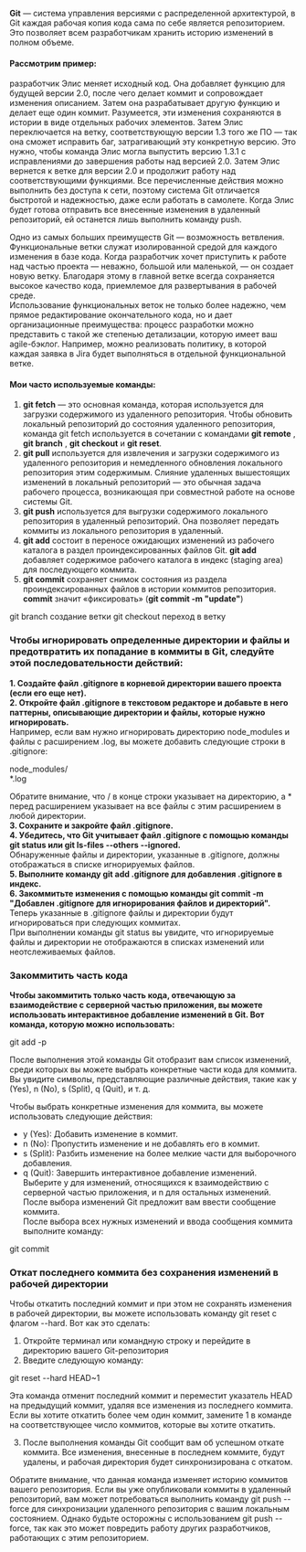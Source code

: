 **Git** — система управления версиями с распределенной архитектурой, в Git каждая рабочая копия кода сама по себе является репозиторием. Это позволяет всем разработчикам хранить историю изменений в полном объеме.     
#### Рассмотрим пример:   
разработчик Элис меняет исходный код. Она добавляет функцию для будущей версии 2.0, после чего делает коммит и сопровождает изменения описанием. Затем она разрабатывает другую функцию и делает еще один коммит. Разумеется, эти изменения сохраняются в истории в виде отдельных рабочих элементов. Затем Элис переключается на ветку, соответствующую версии 1.3 того же ПО — так она сможет исправить баг, затрагивающий эту конкретную версию. Это нужно, чтобы команда Элис могла выпустить версию 1.3.1 с исправлениями до завершения работы над версией 2.0. Затем Элис вернется к ветке для версии 2.0 и продолжит работу над соответствующими функциями. Все перечисленные действия можно выполнить без доступа к сети, поэтому система Git отличается быстротой и надежностью, даже если работать в самолете. Когда Элис будет готова отправить все внесенные изменения в удаленный репозиторий, ей останется лишь выполнить команду push.  
   
Одно из самых больших преимуществ Git — возможность ветвления. Функциональные ветки служат изолированной средой для каждого изменения в базе кода. Когда разработчик хочет приступить к работе над частью проекта — неважно, большой или маленькой, — он создает новую ветку. Благодаря этому в главной ветке всегда сохраняется высокое качество кода, приемлемое для развертывания в рабочей среде.    
Использование функциональных веток не только более надежно, чем прямое редактирование окончательного кода, но и дает организационные преимущества: процесс разработки можно представить с такой же степенью детализации, которую имеет ваш agile-бэклог. Например, можно реализовать политику, в которой каждая заявка в Jira будет выполняться в отдельной функциональной ветке.

#### Мои часто используемые команды:      
1. **git fetch** — это основная команда, которая используется для загрузки содержимого из удаленного репозитория. Чтобы обновить локальный репозиторий до состояния удаленного репозитория, команда git fetch используется в сочетании с командами **git remote** , **git branch** , **git checkout** и **git reset**.  
2. **git pull** используется для извлечения и загрузки содержимого из удаленного репозитория и немедленного обновления локального репозитория этим содержимым. Слияние удаленных вышестоящих изменений в локальный репозиторий — это обычная задача рабочего процесса, возникающая при совместной работе на основе системы Git.  
3. **git push** используется для выгрузки содержимого локального репозитория в удаленный репозиторий. Она позволяет передать коммиты из локального репозитория в удаленный.  
4.  **git add** состоит в переносе ожидающих изменений из рабочего каталога в раздел проиндексированных файлов Git. **git add** добавляет содержимое рабочего каталога в индекс (staging area) для последующего коммита.  
5. **git commit** сохраняет снимок состояния из раздела проиндексированных файлов в истории коммитов репозитория. **commit** значит «фиксировать»  (**git commit -m "update"**)
   
   
git branch создание ветки
git   checkout переход в ветку

### Чтобы игнорировать определенные директории и файлы и предотвратить их попадание в коммиты в Git, следуйте этой последовательности действий:
**1. Создайте файл .gitignore в корневой директории вашего проекта (если его еще нет).**   
**2. Откройте файл .gitignore в текстовом редакторе и добавьте в него паттерны, описывающие директории и файлы, которые нужно игнорировать.**   
Например, если вам нужно игнорировать директорию node_modules и файлы с расширением .log, вы можете добавить следующие строки в .gitignore:   

node_modules/   
*.log   

Обратите внимание, что / в конце строки указывает на директорию, а * перед расширением указывает на все файлы с этим расширением в любой директории.   
**3. Сохраните и закройте файл .gitignore.**   
**4. Убедитесь, что Git учитывает файл .gitignore с помощью команды git status или git ls-files --others --ignored.**      
Обнаруженные файлы и директории, указанные в .gitignore, должны отображаться в списке игнорируемых файлов.   
**5. Выполните команду git add .gitignore для добавления .gitignore в индекс.**   
**6. Закоммитьте изменения с помощью команды git commit -m "Добавлен .gitignore для игнорирования файлов и директорий".**   
Теперь указанные в .gitignore файлы и директории будут игнорироваться при следующих коммитах.   
При выполнении команды git status вы увидите, что игнорируемые файлы и директории не отображаются в списках изменений или неотслеживаемых файлов.   

### Закоммитить часть кода   
**Чтобы закоммитить только часть кода, отвечающую за взаимодействие с серверной частью приложения, вы можете использовать интерактивное добавление изменений в Git. Вот команда, которую можно использовать:**   

git add -p   

После выполнения этой команды Git отобразит вам список изменений, среди которых вы можете выбрать конкретные части кода для коммита. Вы увидите символы, представляющие различные действия, такие как y (Yes), n (No), s (Split), q (Quit), и т. д.   

Чтобы выбрать конкретные изменения для коммита, вы можете использовать следующие действия:   
- y (Yes): Добавить изменение в коммит.      
- n (No): Пропустить изменение и не добавлять его в коммит.   
- s (Split): Разбить изменение на более мелкие части для выборочного добавления.   
- q (Quit): Завершить интерактивное добавление изменений.   
Выберите y для изменений, относящихся к взаимодействию с серверной частью приложения, и n для остальных изменений. После выбора изменений Git предложит вам ввести сообщение коммита.   
После выбора всех нужных изменений и ввода сообщения коммита выполните команду:   

git commit   

### Откат последнего коммита без сохранения изменений в рабочей директории   
Чтобы откатить последний коммит и при этом не сохранять изменения в рабочей директории, вы можете использовать команду git reset с флагом --hard. Вот как это сделать:   
1. Откройте терминал или командную строку и перейдите в директорию вашего Git-репозитория   
2. Введите следующую команду:   

git reset --hard HEAD~1   

Эта команда отменит последний коммит и переместит указатель HEAD на предыдущий коммит, удаляя все изменения из последнего коммита.   
Если вы хотите откатить более чем один коммит, замените 1 в команде на соответствующее число коммитов, которые вы хотите откатить.  
 
3. После выполнения команды Git сообщит вам об успешном откате коммита. Все изменения, внесенные в последнем коммите, будут удалены, и рабочая директория будет синхронизирована с откатом.   

Обратите внимание, что данная команда изменяет историю коммитов вашего репозитория. Если вы уже опубликовали коммиты в удаленный репозиторий, вам может потребоваться выполнить команду git push --force для синхронизации удаленного репозитория с вашим локальным состоянием. Однако будьте осторожны с использованием git push --force, так как это может повредить работу других разработчиков, работающих с этим репозиторием.   

